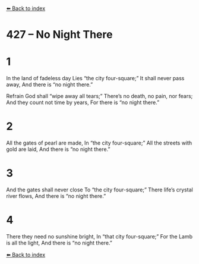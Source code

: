 [⬅️ Back to index](../README.md)

# 427 – No Night There


# 1
In the land of fadeless day
Lies “the city four-square;”
It shall never pass away,
And there is “no night there.”

Refrain
God shall “wipe away all tears;”
There’s no death, no pain, nor fears;
And they count not time by years,
For there is “no night there.”

# 2
All the gates of pearl are made,
In “the city four-square;”
All the streets with gold are laid,
And there is “no night there.”

# 3
And the gates shall never close
To “the city four-square;”
There life’s crystal river flows,
And there is “no night there.”

# 4
There they need no sunshine bright,
In “that city four-square;”
For the Lamb is all the light,
And there is “no night there.”

[⬅️ Back to index](../README.md)
